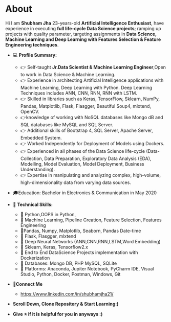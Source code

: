 # About
Hi I am **Shubham Jha** 23-years-old **Artificial Intelligence Enthusiast**, have experience in executing **full life-cycle Data Science projects**; ramping up projects with quality parameter, targeting assignments in **Data Science, Machine Learning and Deep Learning with Features Selection & Feature Engineering techniques**.
- 💻 **Profile Summary:**
    - 👉 Self-taught **Jr.Data Scientist & Machine Learning Engineer**,Open to work in Data Science & Machine Learning.
    - 👉 Experience in architecting Artificial Intelligence applications with Machine Learning, Deep Learning with Python. Deep Learning Techniques includes ANN, CNN, RNN, RNN with LSTM.
    - 👉 Skilled in libraries such as Keras, TensorFlow, Sklearn, NumPy, Pandas, Matplotlib, Flask, Flasgger, Beautiful Soup4, mlxtend, OpenCV.
    - 👉knowledge of working with NoSQL databases like Mongo dB and SQL databases like MySQL and SQL Server.
    - 👉 Additional skills of Bootstrap 4, SQL Server, Apache Server, Embedded System.
    - 👉 Worked Independently for Deployment of Models using Dockers.
    - 👉 Experienced in all phases of the Data Science life-cycle (Data-Collection, Data Preparation, Exploratory Data Analysis (EDA), Modelling, Model Evaluation, Model Deployment, Business Understanding).
    - 👉 Expertise in manipulating and analyzing complex, high-volume, high-dimensionality data from varying data sources.

- 🎓Education: Bachelor in Electronics & Communication in May 2020

- 🤹 **Technical Skills:**

    - 🏅 Python,OOPS in Python,
    - 🏅 Machine Learning, Pipeline Creation, Feature Selection, Features Engineering
    - 🏅Pandas, Numpy, Matplotlib, Seaborn, Pandas Date-time
    - 🏅 Flask, Flasgger, mlxtend
    - 🏅 Deep Neural Networks (ANN,CNN,RNN,LSTM,Word Embedding)
    - 🏅 Sklearn, Keras, Tensorflow2.x
    - 🏅 End to End DataScience Projects implementation with Dockerization
    - 🏅 Databases: Mongo DB, PHP MySQL, SQLite
    - 🏅 Platforms: Anaconda, Jupiter Notebook, PyCharm IDE, Visual Studio, Python, Docker, Postman, Windows, Git


- 🤝**Connect Me**
    - https://www.linkedin.com/in/shubhamjha21/
- **Scroll Down, Clone Repository & Start Learning:)**
- **Give ⭐ if it is helpful for you in anyways :)**
